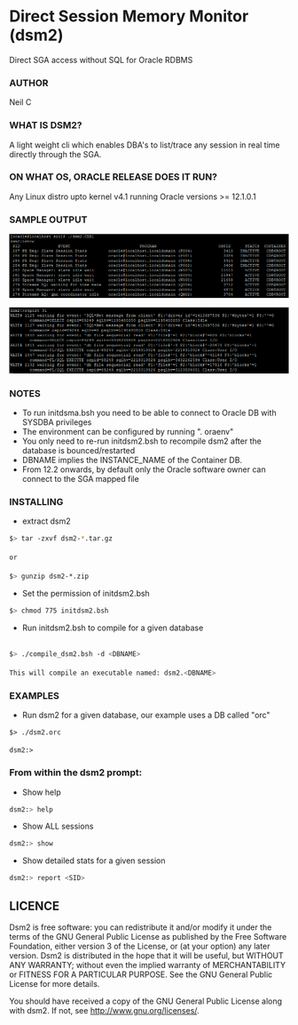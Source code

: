 Direct Session Memory Monitor (dsm2)
===================================

Direct SGA access without SQL for Oracle RDBMS

### AUTHOR

 Neil C
	
### WHAT IS DSM2?
	
A light weight cli which enables DBA's to list/trace any session in real time directly 
through the SGA. 

### ON WHAT OS, ORACLE RELEASE DOES IT RUN?

 Any Linux distro upto kernel v4.1 running Oracle versions >= 12.1.0.1
 
### SAMPLE OUTPUT

![alt tag](screenshots/dsm2SummaryView.PNG)
	
![alt tag](screenshots/dsm2ProfileView.PNG)
	
### NOTES
	 
 * To run initdsma.bsh you need to be able to connect to Oracle DB with SYSDBA privileges 
 * The environment can be configured by running ". oraenv"
 * You only need to re-run initdsm2.bsh to recompile dsm2 after the database is bounced/restarted
 * DBNAME implies the INSTANCE_NAME of the Container DB.
 * From 12.2 onwards, by default only the Oracle software owner can connect to the SGA mapped file
 
### INSTALLING

* extract dsm2 

```bash
$> tar -zxvf dsm2-*.tar.gz

or

$> gunzip dsm2-*.zip
```

 *  Set the permission of initdsm2.bsh

```bash
$> chmod 775 initdsm2.bsh
``` 

 *  Run initdsm2.bsh to compile for a given database

```bash

$> ./compile_dsm2.bsh -d <DBNAME>

This will compile an executable named: dsm2.<DBNAME>
```

### EXAMPLES

 * Run dsm2 for a given database, our example uses a DB called "orc"
```
$> ./dsm2.orc
    
dsm2:>

```
### From within the dsm2 prompt:

 * Show help
```bash
dsm2:> help
```

 * Show ALL sessions
```bash
dsm2:> show
```

 * Show detailed stats for a given session
```bash
dsm2:> report <SID>
```

## LICENCE

Dsm2 is free software: you can redistribute it and/or modify
it under the terms of the GNU General Public License as published by
the Free Software Foundation, either version 3 of the License, or
(at your option) any later version.
Dsm2 is distributed in the hope that it will be useful,
but WITHOUT ANY WARRANTY; without even the implied warranty of
MERCHANTABILITY or FITNESS FOR A PARTICULAR PURPOSE.  See the
GNU General Public License for more details.

You should have received a copy of the GNU General Public License
along with dsm2.  If not, see <http://www.gnu.org/licenses/>.
